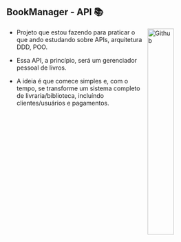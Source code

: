 ## BookManager - API :books:

<img width="35%" align="right" alt="Github" src="https://media4.giphy.com/media/GK6KacgGJZ4OgsgCAC/giphy.gif?cid=ecf05e47k9kt942slielzleeghr4u95i0lcqemzkve8q2mzd&rid=giphy.gif&ct=g" />

- Projeto que estou fazendo para praticar o que ando estudando sobre APIs, arquitetura DDD, POO. 

- Essa API, a princípio, será um gerenciador pessoal de livros. 

- A ideia é que comece simples e, com o tempo, se transforme um sistema completo de livraria/biblioteca, incluíndo clientes/usuários e pagamentos. 
